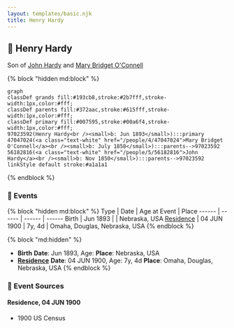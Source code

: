 ```yaml
---
layout: templates/basic.njk
title: Henry Hardy
---
```

## 🔵 Henry Hardy

Son of [John Hardy](/people/5/56182816) and [Mary Bridget O'Connell](/people/4/47047024)

{% block "hidden md:block" %}
```mermaid
graph
classDef grands fill:#193cb8,stroke:#2b7fff,stroke-width:1px,color:#fff;
classDef parents fill:#372aac,stroke:#615fff,stroke-width:1px,color:#fff;
classDef primary fill:#007595,stroke:#00a6f4,stroke-width:1px,color:#fff;
97023592(Henry Hardy<br /><small>b: Jun 1893</small>):::primary
47047024(<a class="text-white" href="/people/4/47047024">Mary Bridget O'Connell</a><br /><small>b: July 1858</small>):::parents-->97023592
56182816(<a class="text-white" href="/people/5/56182816">John Hardy</a><br /><small>b: Nov 1850</small>):::parents-->97023592
linkStyle default stroke:#a1a1a1
```
{% endblock %}

### 📆 Events

{% block "hidden md:block" %}
Type | Date | Age at Event | Place
------ | ------ | ------ | ------
Birth | Jun 1893 |  | Nebraska, USA
[Residence](#event-event-0) | 04 JUN 1900 | 7y, 4d | Omaha, Douglas, Nebraska, USA
{% endblock %}

{% block "md:hidden" %}
- **Birth**
**Date**: Jun 1893, Age:
**Place**: Nebraska, USA
- **[Residence](#event-event-0)**
**Date**: 04 JUN 1900, Age: 7y, 4d
**Place**: Omaha, Douglas, Nebraska, USA
{% endblock %}

### 📰 Event Sources

#### <a id="event-event-0"></a> Residence, 04 JUN 1900
* 1900 US Census
